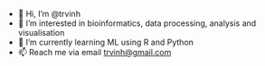 - 👋 Hi, I’m @trvinh
- 👀 I’m interested in bioinformatics, data processing, analysis and visualisation
- 🌱 I’m currently learning ML using R and Python
- 📫 Reach me via email trvinh@gmail.com

<!---
trvinh/trvinh is a ✨ special ✨ repository because its `README.md` (this file) appears on your GitHub profile.
You can click the Preview link to take a look at your changes.
--->
